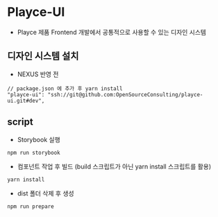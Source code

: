# Playce-UI

- Playce 제품 Frontend 개발에서 공통적으로 사용할 수 있는 디자인 시스템

## 디자인 시스템 설치

- NEXUS 반영 전

```
// package.json 에 추가 후 yarn install
"playce-ui": "ssh://git@github.com:OpenSourceConsulting/playce-ui.git#dev",
```

## script

- Storybook 실행

```
npm run storybook
```

- 컴포넌트 작업 후 빌드 (build 스크립트가 아닌 yarn install 스크립트를 활용)

```
yarn install
```

- dist 폴더 삭제 후 생성

```
npm run prepare
```

